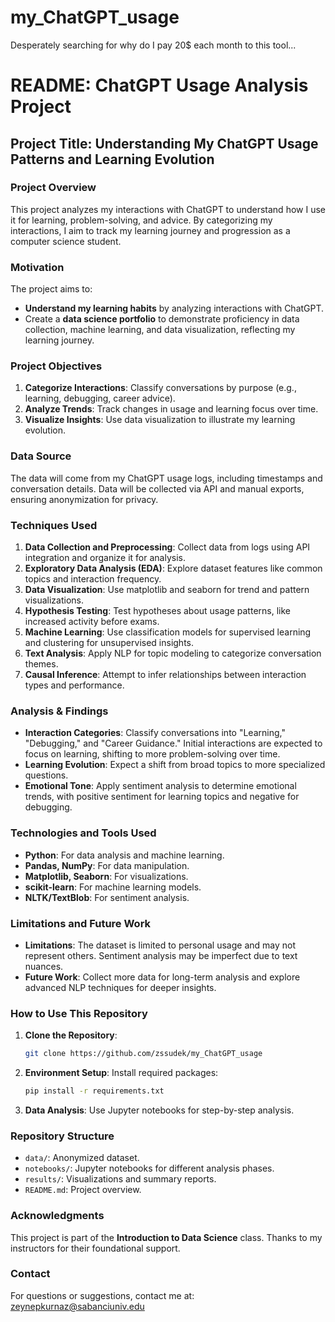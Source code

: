# my_ChatGPT_usage
Desperately searching for why do I pay 20$ each month to this tool...

# README: ChatGPT Usage Analysis Project

## Project Title: **Understanding My ChatGPT Usage Patterns and Learning Evolution**

### **Project Overview**
This project analyzes my interactions with ChatGPT to understand how I use it for learning, problem-solving, and advice. By categorizing my interactions, I aim to track my learning journey and progression as a computer science student.

### **Motivation**
The project aims to:
- **Understand my learning habits** by analyzing interactions with ChatGPT.
- Create a **data science portfolio** to demonstrate proficiency in data collection, machine learning, and data visualization, reflecting my learning journey.

### **Project Objectives**
1. **Categorize Interactions**: Classify conversations by purpose (e.g., learning, debugging, career advice).
2. **Analyze Trends**: Track changes in usage and learning focus over time.
3. **Visualize Insights**: Use data visualization to illustrate my learning evolution.

### **Data Source**
The data will come from my ChatGPT usage logs, including timestamps and conversation details. Data will be collected via API and manual exports, ensuring anonymization for privacy.

### **Techniques Used**
1. **Data Collection and Preprocessing**: Collect data from logs using API integration and organize it for analysis.
2. **Exploratory Data Analysis (EDA)**: Explore dataset features like common topics and interaction frequency.
3. **Data Visualization**: Use matplotlib and seaborn for trend and pattern visualizations.
4. **Hypothesis Testing**: Test hypotheses about usage patterns, like increased activity before exams.
5. **Machine Learning**: Use classification models for supervised learning and clustering for unsupervised insights.
6. **Text Analysis**: Apply NLP for topic modeling to categorize conversation themes.
7. **Causal Inference**: Attempt to infer relationships between interaction types and performance.

### **Analysis & Findings**
- **Interaction Categories**: Classify conversations into "Learning," "Debugging," and "Career Guidance." Initial interactions are expected to focus on learning, shifting to more problem-solving over time.
- **Learning Evolution**: Expect a shift from broad topics to more specialized questions.
- **Emotional Tone**: Apply sentiment analysis to determine emotional trends, with positive sentiment for learning topics and negative for debugging.

### **Technologies and Tools Used**
- **Python**: For data analysis and machine learning.
- **Pandas, NumPy**: For data manipulation.
- **Matplotlib, Seaborn**: For visualizations.
- **scikit-learn**: For machine learning models.
- **NLTK/TextBlob**: For sentiment analysis.

### **Limitations and Future Work**
- **Limitations**: The dataset is limited to personal usage and may not represent others. Sentiment analysis may be imperfect due to text nuances.
- **Future Work**: Collect more data for long-term analysis and explore advanced NLP techniques for deeper insights.

### **How to Use This Repository**
1. **Clone the Repository**:
   ```sh
   git clone https://github.com/zssudek/my_ChatGPT_usage
   ```
2. **Environment Setup**: Install required packages:
   ```sh
   pip install -r requirements.txt
   ```
3. **Data Analysis**: Use Jupyter notebooks for step-by-step analysis.

### **Repository Structure**
- `data/`: Anonymized dataset.
- `notebooks/`: Jupyter notebooks for different analysis phases.
- `results/`: Visualizations and summary reports.
- `README.md`: Project overview.

### **Acknowledgments**
This project is part of the **Introduction to Data Science** class. Thanks to my instructors for their foundational support.

### **Contact**
For questions or suggestions, contact me at: zeynepkurnaz@sabanciuniv.edu

